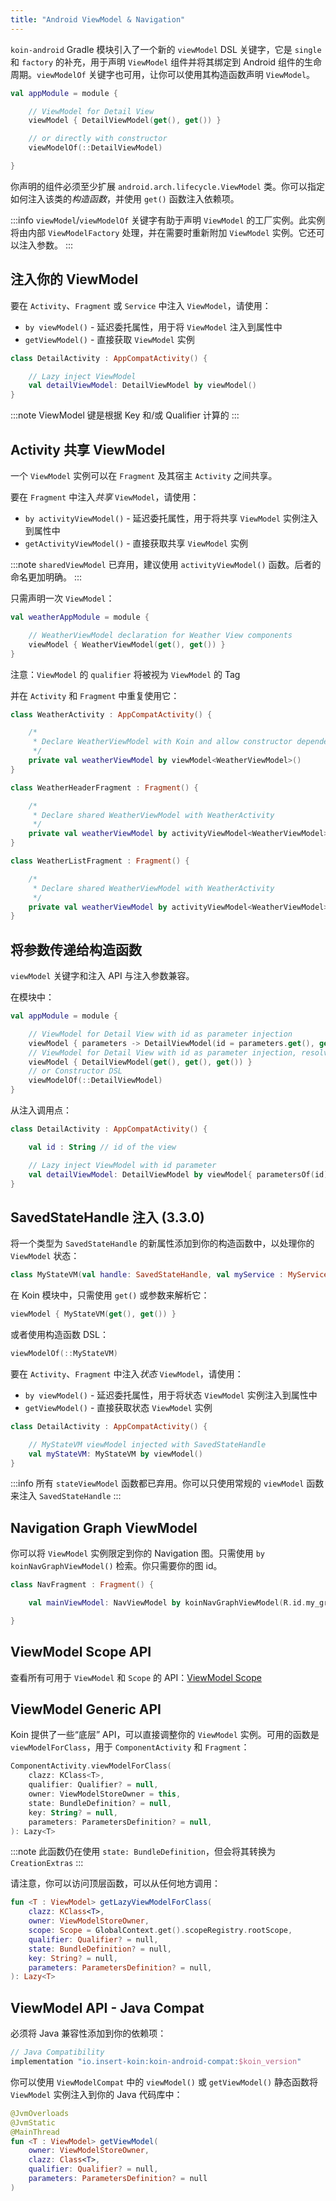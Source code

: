 ```yaml
---
title: "Android ViewModel & Navigation"
---
```

`koin-android` Gradle 模块引入了一个新的 `viewModel` DSL 关键字，它是 `single` 和 `factory` 的补充，用于声明 `ViewModel` 组件并将其绑定到 Android 组件的生命周期。`viewModelOf` 关键字也可用，让你可以使用其构造函数声明 `ViewModel`。

```kotlin
val appModule = module {

    // ViewModel for Detail View
    viewModel { DetailViewModel(get(), get()) }

    // or directly with constructor
    viewModelOf(::DetailViewModel)

}
```

你声明的组件必须至少扩展 `android.arch.lifecycle.ViewModel` 类。你可以指定如何注入该类的*构造函数*，并使用 `get()` 函数注入依赖项。

:::info
`viewModel`/`viewModelOf` 关键字有助于声明 `ViewModel` 的工厂实例。此实例将由内部 `ViewModelFactory` 处理，并在需要时重新附加 `ViewModel` 实例。它还可以注入参数。
:::

## 注入你的 ViewModel

要在 `Activity`、`Fragment` 或 `Service` 中注入 `ViewModel`，请使用：

* `by viewModel()` - 延迟委托属性，用于将 `ViewModel` 注入到属性中
* `getViewModel()` - 直接获取 `ViewModel` 实例

```kotlin
class DetailActivity : AppCompatActivity() {

    // Lazy inject ViewModel
    val detailViewModel: DetailViewModel by viewModel()
}
```

:::note
ViewModel 键是根据 Key 和/或 Qualifier 计算的
:::

## Activity 共享 ViewModel

一个 `ViewModel` 实例可以在 `Fragment` 及其宿主 `Activity` 之间共享。

要在 `Fragment` 中注入*共享* `ViewModel`，请使用：

* `by activityViewModel()` - 延迟委托属性，用于将共享 `ViewModel` 实例注入到属性中
* `getActivityViewModel()` - 直接获取共享 `ViewModel` 实例

:::note
`sharedViewModel` 已弃用，建议使用 `activityViewModel()` 函数。后者的命名更加明确。
:::

只需声明一次 `ViewModel`：

```kotlin
val weatherAppModule = module {

    // WeatherViewModel declaration for Weather View components
    viewModel { WeatherViewModel(get(), get()) }
}
```

注意：`ViewModel` 的 `qualifier` 将被视为 `ViewModel` 的 Tag

并在 `Activity` 和 `Fragment` 中重复使用它：

```kotlin
class WeatherActivity : AppCompatActivity() {

    /*
     * Declare WeatherViewModel with Koin and allow constructor dependency injection
     */
    private val weatherViewModel by viewModel<WeatherViewModel>()
}

class WeatherHeaderFragment : Fragment() {

    /*
     * Declare shared WeatherViewModel with WeatherActivity
     */
    private val weatherViewModel by activityViewModel<WeatherViewModel>()
}

class WeatherListFragment : Fragment() {

    /*
     * Declare shared WeatherViewModel with WeatherActivity
     */
    private val weatherViewModel by activityViewModel<WeatherViewModel>()
}
```

## 将参数传递给构造函数

`viewModel` 关键字和注入 API 与注入参数兼容。

在模块中：

```kotlin
val appModule = module {

    // ViewModel for Detail View with id as parameter injection
    viewModel { parameters -> DetailViewModel(id = parameters.get(), get(), get()) }
    // ViewModel for Detail View with id as parameter injection, resolved from graph
    viewModel { DetailViewModel(get(), get(), get()) }
    // or Constructor DSL
    viewModelOf(::DetailViewModel)
}
```

从注入调用点：

```kotlin
class DetailActivity : AppCompatActivity() {

    val id : String // id of the view

    // Lazy inject ViewModel with id parameter
    val detailViewModel: DetailViewModel by viewModel{ parametersOf(id)}
}
```

## SavedStateHandle 注入 (3.3.0)

将一个类型为 `SavedStateHandle` 的新属性添加到你的构造函数中，以处理你的 `ViewModel` 状态：

```kotlin
class MyStateVM(val handle: SavedStateHandle, val myService : MyService) : ViewModel()
```

在 Koin 模块中，只需使用 `get()` 或参数来解析它：

```kotlin
viewModel { MyStateVM(get(), get()) }
```

或者使用构造函数 DSL：

```kotlin
viewModelOf(::MyStateVM)
```

要在 `Activity`、`Fragment` 中注入*状态* `ViewModel`，请使用：

* `by viewModel()` - 延迟委托属性，用于将状态 `ViewModel` 实例注入到属性中
* `getViewModel()` - 直接获取状态 `ViewModel` 实例

```kotlin
class DetailActivity : AppCompatActivity() {

    // MyStateVM viewModel injected with SavedStateHandle
    val myStateVM: MyStateVM by viewModel()
}
```

:::info
所有 `stateViewModel` 函数都已弃用。你可以只使用常规的 `viewModel` 函数来注入 `SavedStateHandle`
:::

## Navigation Graph ViewModel

你可以将 `ViewModel` 实例限定到你的 Navigation 图。只需使用 `by koinNavGraphViewModel()` 检索。你只需要你的图 id。

```kotlin
class NavFragment : Fragment() {

    val mainViewModel: NavViewModel by koinNavGraphViewModel(R.id.my_graph)

}
```

## ViewModel Scope API

查看所有可用于 `ViewModel` 和 `Scope` 的 API：[ViewModel Scope](/reference/koin-android/scope.md)

## ViewModel Generic API

Koin 提供了一些“底层” API，可以直接调整你的 `ViewModel` 实例。可用的函数是 `viewModelForClass`，用于 `ComponentActivity` 和 `Fragment`：

```kotlin
ComponentActivity.viewModelForClass(
    clazz: KClass<T>,
    qualifier: Qualifier? = null,
    owner: ViewModelStoreOwner = this,
    state: BundleDefinition? = null,
    key: String? = null,
    parameters: ParametersDefinition? = null,
): Lazy<T>
```

:::note
此函数仍在使用 `state: BundleDefinition`，但会将其转换为 `CreationExtras`
:::

请注意，你可以访问顶层函数，可以从任何地方调用：

```kotlin
fun <T : ViewModel> getLazyViewModelForClass(
    clazz: KClass<T>,
    owner: ViewModelStoreOwner,
    scope: Scope = GlobalContext.get().scopeRegistry.rootScope,
    qualifier: Qualifier? = null,
    state: BundleDefinition? = null,
    key: String? = null,
    parameters: ParametersDefinition? = null,
): Lazy<T>
```

## ViewModel API - Java Compat

必须将 Java 兼容性添加到你的依赖项：

```groovy
// Java Compatibility
implementation "io.insert-koin:koin-android-compat:$koin_version"
```

你可以使用 `ViewModelCompat` 中的 `viewModel()` 或 `getViewModel()` 静态函数将 `ViewModel` 实例注入到你的 Java 代码库中：

```kotlin
@JvmOverloads
@JvmStatic
@MainThread
fun <T : ViewModel> getViewModel(
    owner: ViewModelStoreOwner,
    clazz: Class<T>,
    qualifier: Qualifier? = null,
    parameters: ParametersDefinition? = null
)
```